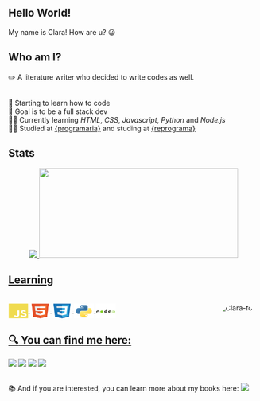 ## Hello World!
My name is Clara! How are u? :grinning:	

## Who am I?
:pencil2:	A literature writer who decided to write codes as well.

## 

:baby: Starting to learn how to code <br>
:dart:	Goal is to be a full stack dev <br> 
:woman_technologist:	Currently learning *HTML*, *CSS*, *Javascript*, *Python* and *Node.js* <br>
:woman_student:	Studied at [{programaria}](https://www.programaria.org/) and studing at [{reprograma}](https://reprograma.com.br/) <br>

## Stats

<div align="center">
  <a href="https://github.com/claraguta">
  <img height="180em" src="https://github-readme-stats.vercel.app/api?username=claraguta&show_icons=true&theme=dracula&include_all_commits=true&count_private=true"/>
  <img height="180em" img width="400em" src="https://github-readme-stats.vercel.app/api/top-langs/?username=claraguta&layout=compact&langs_count=7&theme=dracula"/>
</div>
 
 ## Learning
<div style="display: inline_block"><br>
  <img align="center" alt="Clara-Js" height="30" width="40" src="https://raw.githubusercontent.com/devicons/devicon/master/icons/javascript/javascript-plain.svg">
  <img align="center" alt="Clara-HTML" height="30" width="40" src="https://raw.githubusercontent.com/devicons/devicon/master/icons/html5/html5-original.svg">
  <img align="center" alt="Clara-CSS" height="30" width="40" src="https://raw.githubusercontent.com/devicons/devicon/master/icons/css3/css3-original.svg">
  <img align="center" alt="Clara-Python" height="30" width="40" src="https://raw.githubusercontent.com/devicons/devicon/master/icons/python/python-original.svg">
  <img align="center" alt="Clara-NodeJs" height="30" width="40" src="https://raw.githubusercontent.com/devicons/devicon/master/icons/nodejs/nodejs-original-wordmark.svg">

   <img align="right" alt="Clara-foto" height="150" style="border-radius:50px" src="https://i.makeagif.com/media/3-21-2022/hHDy5l.gif">
 
## :mag:	You can find me here:
 
 <div> 
  <a href="https://www.twitter.com/claraguta"><img src="https://img.shields.io/badge/Twitter-1DA1F2?style=for-the-badge&logo=twitter&logoColor=white" target="_blank"></a>
  <a href="mailto:draclarasavelli@gmail.com"><img src="https://img.shields.io/badge/Gmail-D14836?style=for-the-badge&logo=gmail&logoColor=white" target="_blank"></a>
  <a href="https://www.linkedin.com/in/clarasavelli" target="_blank"><img src="https://img.shields.io/badge/LinkedIn-0077B5?style=for-the-badge&logo=linkedin&logoColor=white" target="_blank"></a>  
  <a href="https://instagram.com/claraguta" target="_blank"><img src="https://img.shields.io/badge/-Instagram-%23E4405F?style=for-the-badge&logo=instagram&logoColor=white" target="_blank"></a>

  
</div>
 
 ##
 :books:	And if you are interested, you can learn more about my books here:
  <a href="https://www.clarasavelli.com"><img src="https://img.shields.io/website?down_color=pink&up_color=purple&up_message=official%20website&url=https%3A%2F%2Fwww.clarasavelli.com" target="_blank"></a>

